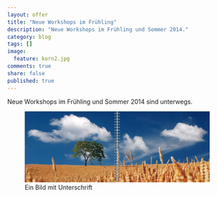 ```yaml
---
layout: offer
title: "Neue Workshops im Frühling"
description: "Neue Workshops im Frühling und Sommer 2014."
category: blog
tags: []
image:
  feature: korn2.jpg
comments: true
share: false
published: true
---
```


Neue Workshops im Frühling und Sommer 2014 sind unterwegs.

<figure>
<img src="/images/korn2.jpg"/>
<figcaption>Ein Bild mit Unterschrift</figcaption>
</figure>